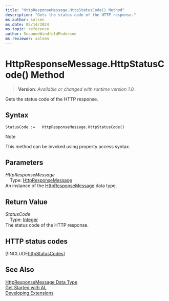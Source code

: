```yaml
---
title: "HttpResponseMessage.HttpStatusCode() Method"
description: "Gets the status code of the HTTP response."
ms.author: solsen
ms.date: 05/14/2024
ms.topic: reference
author: SusanneWindfeldPedersen
ms.reviewer: solsen
---
```

[//]: # (START>DO_NOT_EDIT)
[//]: # (IMPORTANT:Do not edit any of the content between here and the END>DO_NOT_EDIT.)
[//]: # (Any modifications should be made in the .xml files in the ModernDev repo.)
# HttpResponseMessage.HttpStatusCode() Method
> **Version**: _Available or changed with runtime version 1.0._

Gets the status code of the HTTP response.


## Syntax
```AL
StatusCode :=   HttpResponseMessage.HttpStatusCode()
```
> [!NOTE]
> This method can be invoked using property access syntax.
## Parameters
*HttpResponseMessage*  
&emsp;Type: [HttpResponseMessage](httpresponsemessage-data-type.md)  
An instance of the [HttpResponseMessage](httpresponsemessage-data-type.md) data type.  

## Return Value
*StatusCode*  
&emsp;Type: [Integer](../integer/integer-data-type.md)  
The status code of the HTTP response.


[//]: # (IMPORTANT: END>DO_NOT_EDIT)

## HTTP status codes

[!INCLUDE[httpStatusCodes](../../../includes/include-http-status-codes.md)]


## See Also
[HttpResponseMessage Data Type](httpresponsemessage-data-type.md)  
[Get Started with AL](../../devenv-get-started.md)  
[Developing Extensions](../../devenv-dev-overview.md)